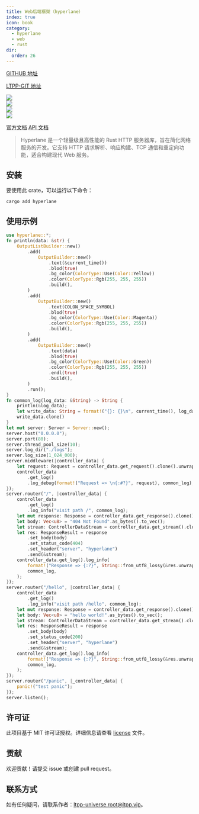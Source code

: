 ```yaml
---
title: Web后端框架（hyperlane）
index: true
icon: book
category:
  - hyperlane
  - web
  - rust
dir:
  order: 26
---
```


[GITHUB 地址](https://github.com/ltpp-universe/hyperlane)

[LTPP-GIT 地址](https://git.ltpp.vip/root/hyperlane)

<Share colorful />
<Catalog />

[![](https://img.shields.io/crates/v/hyperlane.svg)](https://crates.io/crates/hyperlane)<br>
[![](https://docs.rs/hyperlane/badge.svg)](https://docs.rs/hyperlane)<br>
[![](https://img.shields.io/crates/l/hyperlane.svg)](./license)<br>
[![](https://github.com/ltpp-universe/hyperlane/workflows/Rust/badge.svg)](https://github.com/ltpp-universe/hyperlane/actions?query=workflow:Rust)

[官方文档](https://docs.ltpp.vip/HYPERLANE/)
[API 文档](https://docs.rs/hyperlane/latest/hyperlane/)

> Hyperlane 是一个轻量级且高性能的 Rust HTTP 服务器库，旨在简化网络服务的开发。它支持 HTTP 请求解析、响应构建、TCP 通信和重定向功能，适合构建现代 Web 服务。

## 安装

要使用此 crate，可以运行以下命令：

```shell
cargo add hyperlane
```

## 使用示例

```rust
use hyperlane::*;
fn println(data: &str) {
    OutputListBuilder::new()
        .add(
            OutputBuilder::new()
                .text(&current_time())
                .blod(true)
                .bg_color(ColorType::Use(Color::Yellow))
                .color(ColorType::Rgb(255, 255, 255))
                .build(),
        )
        .add(
            OutputBuilder::new()
                .text(COLON_SPACE_SYMBOL)
                .blod(true)
                .bg_color(ColorType::Use(Color::Magenta))
                .color(ColorType::Rgb(255, 255, 255))
                .build(),
        )
        .add(
            OutputBuilder::new()
                .text(data)
                .blod(true)
                .bg_color(ColorType::Use(Color::Green))
                .color(ColorType::Rgb(255, 255, 255))
                .endl(true)
                .build(),
        )
        .run();
}
fn common_log(log_data: &String) -> String {
    println(&log_data);
    let write_data: String = format!("{}: {}\n", current_time(), log_data);
    write_data.clone()
}
let mut server: Server = Server::new();
server.host("0.0.0.0");
server.port(80);
server.thread_pool_size(10);
server.log_dir("./logs");
server.log_size(1_024_000);
server.middleware(|controller_data| {
    let request: Request = controller_data.get_request().clone().unwrap();
    controller_data
        .get_log()
        .log_debug(format!("Request => \n{:#?}", request), common_log);
});
server.router("/", |controller_data| {
    controller_data
        .get_log()
        .log_info("visit path /", common_log);
    let mut response: Response = controller_data.get_response().clone().unwrap();
    let body: Vec<u8> = "404 Not Found".as_bytes().to_vec();
    let stream: ControllerDataStream = controller_data.get_stream().clone().unwrap();
    let res: ResponseResult = response
        .set_body(body)
        .set_status_code(404)
        .set_header("server", "hyperlane")
        .send(&stream);
    controller_data.get_log().log_info(
        format!("Response => {:?}", String::from_utf8_lossy(&res.unwrap())),
        common_log,
    );
});
server.router("/hello", |controller_data| {
    controller_data
        .get_log()
        .log_info("visit path /hello", common_log);
    let mut response: Response = controller_data.get_response().clone().unwrap();
    let body: Vec<u8> = "hello world!".as_bytes().to_vec();
    let stream: ControllerDataStream = controller_data.get_stream().clone().unwrap();
    let res: ResponseResult = response
        .set_body(body)
        .set_status_code(200)
        .set_header("server", "hyperlane")
        .send(&stream);
    controller_data.get_log().log_info(
        format!("Response => {:?}", String::from_utf8_lossy(&res.unwrap())),
        common_log,
    );
});
server.router("/panic", |_controller_data| {
    panic!("test panic");
});
server.listen();
```

## 许可证

此项目基于 MIT 许可证授权。详细信息请查看 [license](license) 文件。

## 贡献

欢迎贡献！请提交 issue 或创建 pull request。

## 联系方式

如有任何疑问，请联系作者：[ltpp-universe <root@ltpp.vip>](mailto:root@ltpp.vip)。
